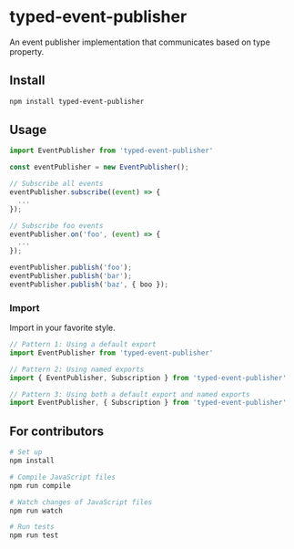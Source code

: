 # typed-event-publisher
An event publisher implementation that communicates based on type property.

## Install
```sh
npm install typed-event-publisher
```

## Usage
```js
import EventPublisher from 'typed-event-publisher'

const eventPublisher = new EventPublisher();

// Subscribe all events
eventPublisher.subscribe((event) => {
  ...
});

// Subscribe foo events
eventPublisher.on('foo', (event) => {
  ...
});

eventPublisher.publish('foo');
eventPublisher.publish('bar');
eventPublisher.publish('baz', { boo });
```

### Import
Import in your favorite style.

```js
// Pattern 1: Using a default export
import EventPublisher from 'typed-event-publisher'

// Pattern 2: Using named exports
import { EventPublisher, Subscription } from 'typed-event-publisher'

// Pattern 3: Using both a default export and named exports
import EventPublisher, { Subscription } from 'typed-event-publisher'
```

## For contributors
```sh
# Set up
npm install

# Compile JavaScript files
npm run compile

# Watch changes of JavaScript files
npm run watch

# Run tests
npm run test
```
